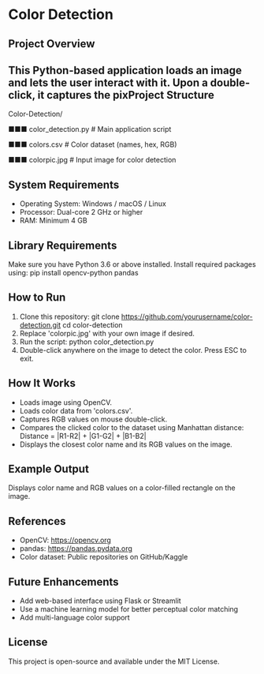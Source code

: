 Color Detection
============================
**Project Overview**
----------------
This Python-based application loads an image and lets the user interact with it. Upon a double-click, it captures the pixProject Structure
-----------------
Color-Detection/

■■■ color_detection.py # Main application script

■■■ colors.csv # Color dataset (names, hex, RGB)

■■■ colorpic.jpg # Input image for color detection

**System Requirements**
-------------------
- Operating System: Windows / macOS / Linux
- Processor: Dual-core 2 GHz or higher
- RAM: Minimum 4 GB
  
**Library Requirements**
--------------------
Make sure you have Python 3.6 or above installed.
Install required packages using:
pip install opencv-python pandas

**How to Run**
----------
1. Clone this repository:
 git clone https://github.com/yourusername/color-detection.git
 cd color-detection
2. Replace 'colorpic.jpg' with your own image if desired.
3. Run the script:
 python color_detection.py
4. Double-click anywhere on the image to detect the color. Press ESC to exit.
   
**How It Works**
------------
- Loads image using OpenCV.
- Loads color data from 'colors.csv'.
- Captures RGB values on mouse double-click.
- Compares the clicked color to the dataset using Manhattan distance:
 Distance = |R1-R2| + |G1-G2| + |B1-B2|
- Displays the closest color name and its RGB values on the image.
  
**Example Output**
--------------
Displays color name and RGB values on a color-filled rectangle on the image.

**References**
----------
- OpenCV: https://opencv.org
- pandas: https://pandas.pydata.org
- Color dataset: Public repositories on GitHub/Kaggle
  
**Future Enhancements**
-------------------
- Add web-based interface using Flask or Streamlit
- Use a machine learning model for better perceptual color matching
- Add multi-language color support
  
**License**
-------
This project is open-source and available under the MIT License.
